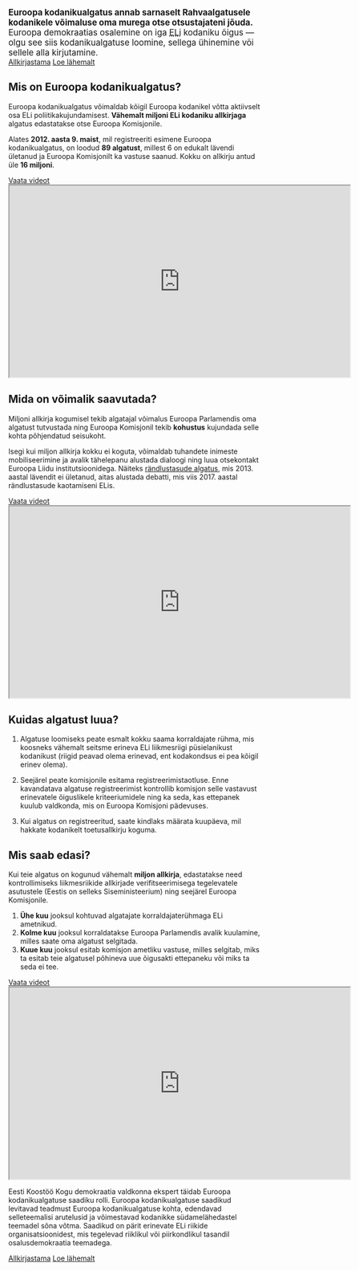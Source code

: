 <big>
<strong>Euroopa kodanikualgatus annab sarnaselt Rahvaalgatusele kodanikele võimaluse oma murega otse otsustajateni jõuda.</strong> Euroopa demokraatias osalemine on iga <abbr title="Euroopa Liidu">ELi</abbr> kodaniku õigus — olgu see siis kodanikualgatuse loomine, sellega ühinemine või sellele alla kirjutamine.
</big>

<div class="call-to-actions">
  <a href="https://europa.eu/citizens-initiative/_et" class="button green-button">Allkirjastama</a>
  <a href="https://ec.europa.eu/info/about-european-commission/get-involved/european-citizens-initiative_et" class="button blue-button">Loe lähemalt</a>
</div>


Mis on Euroopa kodanikualgatus?
-------------------------------
Euroopa kodanikualgatus võimaldab kõigil Euroopa kodanikel võtta aktiivselt osa ELi poliitikakujundamisest. **Vähemalt miljoni ELi kodaniku allkirjaga** algatus edastatakse otse Euroopa Komisjonile.

Alates **2012. aasta 9. maist**, mil registreeriti esimene Euroopa kodanikualgatus, on loodud **89 algatust**, millest 6 on edukalt lävendi ületanud ja Euroopa Komisjonilt ka vastuse saanud. Kokku on allkirju antud üle **16 miljoni**.

<div class="video">
  <a class="fallback" href="https://audiovisual.ec.europa.eu/en/video/I-158444?&lg=EN/ET">Vaata videot</a>

  <iframe
    src="https://audiovisual.ec.europa.eu/embed/index.html?ref=I-158444&lg=EN/ET"
    width="680"
    height="382"
    title="What is the European Citizens' Initiative? Take the initiative"
    scrolling="no"
    webkitAllowFullScreen="true"
    mozallowfullscreen="true"
    allowFullScreen="true"
    loading="lazy"
  ></iframe>
</div>


Mida on võimalik saavutada?
---------------------------
Miljoni allkirja kogumisel tekib algatajal võimalus Euroopa Parlamendis oma algatust tutvustada ning Euroopa Komisjonil tekib **kohustus** kujundada selle kohta põhjendatud seisukoht.

Isegi kui miljon allkirja kokku ei koguta, võimaldab tuhandete inimeste mobiliseerimine ja avalik tähelepanu alustada dialoogi ning luua otsekontakt Euroopa Liidu institutsioonidega. Näiteks [rändlustasude algatus](https://europa.eu/citizens-initiative/initiatives/details/2012/000016_et), mis 2013. aastal lävendit ei ületanud, aitas alustada debatti, mis viis 2017. aastal rändlustasude kaotamiseni ELis.

<div class="video">
  <a class="fallback" href="https://audiovisual.ec.europa.eu/en/video/I-214692?&lg=INT/ET">Vaata videot</a>

  <iframe
    src="https://audiovisual.ec.europa.eu/embed/index.html?ref=I-214692&lg=INT/ET"
    width="680"
    height="382"
    title="What can you achieve with the European Citizens' Initiative?"
    scrolling="no"
    webkitAllowFullScreen="true"
    mozallowfullscreen="true"
    allowFullScreen="true"
    loading="lazy"
  ></iframe>
</div>


Kuidas algatust luua?
---------------------
1. Algatuse loomiseks peate esmalt kokku saama korraldajate rühma, mis koosneks vähemalt seitsme erineva ELi liikmesriigi püsielanikust kodanikust (riigid peavad olema erinevad, ent kodakondsus ei pea kõigil erinev olema).

2. Seejärel peate komisjonile esitama registreerimistaotluse. Enne kavandatava algatuse registreerimist kontrollib komisjon selle vastavust erinevatele õiguslikele kriteeriumidele ning ka seda, kas ettepanek kuulub valdkonda, mis on Euroopa Komisjoni pädevuses.

3. Kui algatus on registreeritud, saate kindlaks määrata kuupäeva, mil hakkate kodanikelt toetusallkirju koguma.


Mis saab edasi?
---------------
Kui teie algatus on kogunud vähemalt **miljon allkirja**, edastatakse need kontrollimiseks liikmesriikide allkirjade verifitseerimisega tegelevatele asutustele (Eestis on selleks Siseministeerium) ning seejärel Euroopa Komisjonile.

1. **Ühe kuu**  jooksul kohtuvad algatajate korraldajaterühmaga ELi ametnikud.
2. **Kolme kuu** jooksul korraldatakse Euroopa Parlamendis avalik kuulamine, milles saate oma algatust selgitada.
3. **Kuue kuu** jooksul esitab komisjon ametliku vastuse, milles selgitab, miks ta esitab teie algatusel põhineva uue õigusakti ettepaneku või miks ta seda ei tee.

<div class="video">
  <a class="fallback" href="https://audiovisual.ec.europa.eu/en/video/I-199493?&lg=EN&sublg=et">Vaata videot</a>

  <iframe
    src="https://audiovisual.ec.europa.eu/embed/index.html?ref=I-199493&lg=EN&sublg=et"
    width="680"
    height="382"
    title="European Citizens' Initiative – What causes do you care about?"
    scrolling="no"
    webkitAllowFullScreen="true"
    mozallowfullscreen="true"
    allowFullScreen="true"
    loading="lazy"
  ></iframe>
</div>

Eesti Koostöö Kogu demokraatia valdkonna ekspert täidab Euroopa kodanikualgatuse saadiku rolli. Euroopa kodanikualgatuse saadikud levitavad teadmust Euroopa kodanikualgatuse kohta, edendavad selleteemalisi arutelusid ja võimestavad kodanikke südamelähedastel teemadel sõna võtma. Saadikud on pärit erinevate ELi riikide organisatsioonidest, mis tegelevad riiklikul või piirkondlikul tasandil osalusdemokraatia teemadega.

<div class="call-to-actions">
  <a href="https://europa.eu/citizens-initiative/_et" class="button green-button">Allkirjastama</a>
  <a href="https://ec.europa.eu/info/about-european-commission/get-involved/european-citizens-initiative_et" class="button blue-button">Loe lähemalt</a>
</div>
